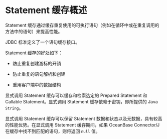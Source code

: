# Statement 缓存概述 

Statement 缓存通过缓存重复使用的可执行语句（例如在循环中或在重复调用的方法中的语句）来提高性能。

JDBC 标准定义了一个语句缓存接口。

Statement 缓存的好处如下：

* 防止重复创建游标的开销  

* 防止重复的语句解析和创建 

* 重用客户端中的数据结构


显式调用 Statement 缓存可以缓存和检索选定的 Prepared Statement 和 Callable Statement。显式调用 Statement 缓存依赖于密钥，即所提供的 Java `String`。

显式调用 Statement 缓存可以保留 Statement 数据和状态以及元数据，具有较高的性能优势。在显式调用 Statement 缓存期间，如果 OceanBase Connector/J 在缓存中找不到匹配的语句，则将返回 `null` 值。
